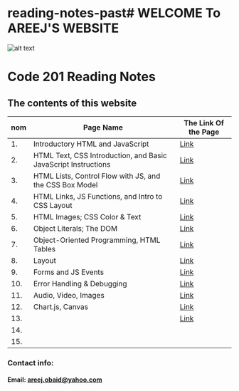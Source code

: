 # reading-notes-past# WELCOME To AREEJ'S WEBSITE

![alt text](https://www.impactplus.com/hubfs/17-award-winning-website-designs-02.jpg)

# Code 201 Reading Notes

## The contents of this website

| nom | Page Name |The Link Of the Page |
| --- | --------- | ------------------- |
| 1.  | Introductory HTML and JavaScript | [Link](https://areejobaid94.github.io/reading-notes/class-01) | 
| 2. | HTML Text, CSS Introduction, and Basic JavaScript Instructions | [Link](https://areejobaid94.github.io/reading-notes/class-02) |
| 3. | HTML Lists, Control Flow with JS, and the CSS Box Model | [Link](https://areejobaid94.github.io/reading-notes/class-03) |
| 4. |HTML Links, JS Functions, and Intro to CSS Layout | [Link](https://areejobaid94.github.io/reading-notes/class-04) | 
| 5. | HTML Images; CSS Color & Text | [Link](https://areejobaid94.github.io/reading-notes/class-05) | 
| 6. | Object Literals; The DOM | [Link](https://areejobaid94.github.io/reading-notes/class-06) |
| 7. | Object-Oriented Programming, HTML Tables| [Link](https://areejobaid94.github.io/reading-notes/class-07) | 
| 8. | Layout | [Link](https://areejobaid94.github.io/reading-notes/class-08)| 
| 9. | Forms and JS Events | [Link](https://areejobaid94.github.io/reading-notes/class-09) | 
| 10. | Error Handling & Debugging | [Link](https://areejobaid94.github.io/reading-notes/class-10) | 
| 11. | Audio, Video, Images | [Link](https://areejobaid94.github.io/reading-notes/class-11) | 
| 12. | Chart.js, Canvas | [Link](https://areejobaid94.github.io/reading-notes/class-12) | 
| 13. |           | [Link](https://areejobaid94.github.io/reading-notes/class-13) | 
| 14. |           |                     | 
| 15. |           |                     | 

### Contact info:

#### Email: areej.obaid@yahoo.com
